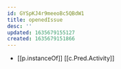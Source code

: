 ```yaml
---
id: GYSpKJ4r9meeoBc5QBdW1
title: openedIssue
desc: ''
updated: 1635679155127
created: 1635679151866
---
```




- [[p.instanceOf]] [[c.Pred.Activity]]

